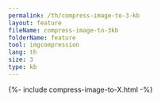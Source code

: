 ```yaml
---
permalink: /th/compress-image-to-3-kb
layout: feature
fileName: compress-image-to-3kb
folderName: feature
tool: imgcompression
lang: th
size: 3
type: kb
---
```


{%- include compress-image-to-X.html -%}
